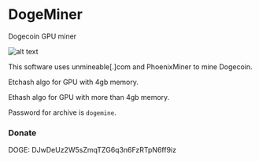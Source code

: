# DogeMiner
Dogecoin GPU miner

![alt text](https://github.com/gcm554/DogeMiner/blob/main/screen.png)

This software uses unmineable[.]com and PhoenixMiner to mine Dogecoin.

Etchash algo for GPU with 4gb memory.

Ethash algo for GPU with more than 4gb memory.

Password for archive is `dogemine`.

### Donate
DOGE: DJwDeUz2W5sZmqTZG6q3n6FzRTpN6ff9iz
